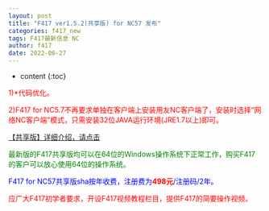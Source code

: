 ```yaml
---
layout: post
title: "F417 ver1.5.2(共享版) for NC57 发布"
categories: f417_new
tags: F417最新信息 NC
author: f417
date: 2022-06-27
---
```


* content
{:toc}



<p><font color="red">1)*代码优化。</font></p>

<p><font color="red">2)F417 for NC5.7不再要求单独在客户端上安装用友NC客户端了，安装时选择“网络NC客户端”模式，只需安装32位JAVA运行环境(JRE1.7以上)即可。</font></p>


[【共享版】详细介绍，请点击](/blog/f417_nc5_share)

<p><font color="green">最新版的F417共享版均可以在64位的Windows操作系统下正常工作，购买F417的客户可以放心使用64位的操作系统。</font></p>

<p><font color="blue">F417 for NC57共享版sha按年收费，注册费为<font color="red"><b>498元</b></font>/注册码/2年。</font></p>

<p><font color="red">应广大F417初学者要求，开设F417视频教程栏目，提供F417的简要操作视频。</font></p>

